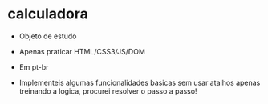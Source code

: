 # calculadora 
- Objeto de estudo 
- Apenas praticar HTML/CSS3/JS/DOM 
- Em pt-br 

- Implementeis algumas funcionalidades basicas sem usar atalhos apenas treinando a logica, procurei resolver o passo a passo!
